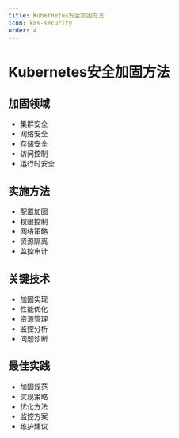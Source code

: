 ```yaml
---
title: Kubernetes安全加固方法
icon: k8s-security
order: 4
---
```


# Kubernetes安全加固方法

## 加固领域
- 集群安全
- 网络安全
- 存储安全
- 访问控制
- 运行时安全

## 实施方法
- 配置加固
- 权限控制
- 网络策略
- 资源隔离
- 监控审计

## 关键技术
- 加固实现
- 性能优化
- 资源管理
- 监控分析
- 问题诊断

## 最佳实践
- 加固规范
- 实现策略
- 优化方法
- 监控方案
- 维护建议
